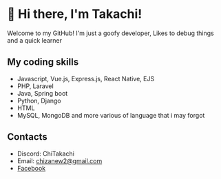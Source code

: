 # 👋 Hi there, I'm Takachi!

Welcome to my GitHub! I'm just a goofy developer, Likes to debug things and a quick learner

## My coding skills

- Javascript, Vue.js, Express.js, React Native, EJS
- PHP, Laravel
- Java, Spring boot
- Python, Django
- HTML
- MySQL, MongoDB
and more various of language that i may forgot 

## Contacts 
- Discord: ChiTakachi
- Email: chizanew2@gmail.com
- [Facebook](https://www.facebook.com/Lastgamedo.ta/)
